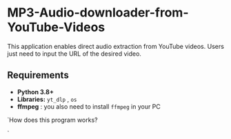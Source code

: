 # MP3-Audio-downloader-from-YouTube-Videos
This application enables direct audio extraction from YouTube videos. Users just need to input the URL of the desired video.

## Requirements

- **Python 3.8+**
- **Libraries:** `yt_dlp` , `os`
- **ffmpeg** : you also need to install `ffmpeg` in your PC


 `How does this program works?
 
 `


